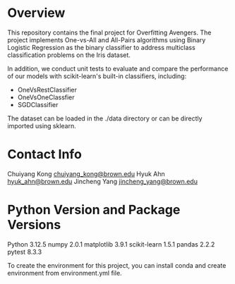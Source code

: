 # Overview 
This repository contains the final project for Overfitting Avengers. The project implements One-vs-All and All-Pairs algorithms using Binary Logistic Regression as the binary classifier to address multiclass classification problems on the Iris dataset.

In addition, we conduct unit tests to evaluate and compare the performance of our models with scikit-learn's built-in classifiers, including:
- OneVsRestClassifier
- OneVsOneClassfier
- SGDClassifier

The dataset can be loaded in the ./data directory or can be directly imported using sklearn. 

# Contact Info
Chuiyang Kong chuiyang_kong@brown.edu
Hyuk     Ahn  hyuk_ahn@brown.edu
Jincheng Yang jincheng_yang@brown.edu

# Python Version and Package Versions
Python       3.12.5
numpy        2.0.1
matplotlib   3.9.1
scikit-learn 1.5.1
pandas       2.2.2
pytest       8.3.3

To create the environment for this project, you can install conda and create environment from environment.yml file.






